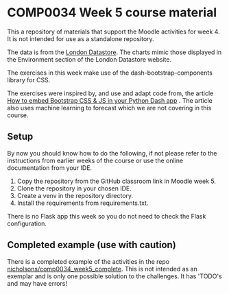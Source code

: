 # COMP0034 Week 5 course material

This a repository of materials that support the Moodle activities for week 4. It is not intended for use as a standalone
repository.

The data is from the [London Datastore](https://data.london.gov.uk). The charts mimic those displayed in the Environment
section of the London Datastore website.

The exercises in this week make use of the dash-bootstrap-components library for CSS.

The exercises were inspired by, and use and adapt code from, the
article [How to embed Bootstrap CSS & JS in your Python Dash app](https://towardsdatascience.com/how-to-embed-bootstrap-css-js-in-your-python-dash-app-8d95fc9e599e)
. The article also uses machine learning to forecast which we are not covering in this course.

## Setup

By now you should know how to do the following, if not please refer to the instructions from earlier weeks of the course
or use the online documentation from your IDE.

1. Copy the repository from the GitHub classroom link in Moodle week 5.
2. Clone the repository in your chosen IDE.
3. Create a venv in the repository directory.
4. Install the requirements from requirements.txt.

There is no Flask app this week so you do not need to check the Flask configuration.

## Completed example (use with caution)
There is a completed example of the activities in the repo [nicholsons/comp0034_week5_complete](https://github.com/nicholsons/comp0034_week5_complete). 
This is not intended as an exemplar and is only one possible solution to the challenges. 
It has 'TODO's and may have errors!